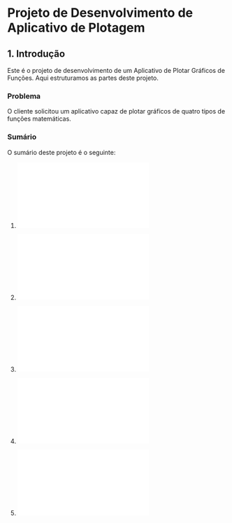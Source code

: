 # Projeto de Desenvolvimento de Aplicativo de Plotagem

## 1. Introdução

Este é o projeto de desenvolvimento de um Aplicativo de Plotar Gráficos de Funções. Aqui estruturamos as partes deste projeto.

### Problema

O cliente solicitou um aplicativo capaz de plotar gráficos de quatro tipos de funções matemáticas.

### Sumário

O sumário deste projeto é o seguinte:

1. ![Documento de requisitos](0-1documentoRequisitos.md)

2. ![Documento de Projeto de Software](1-0documentoProjeto.md)

3. ![Plano de codificação e testes](2-0planoCodTestes.md)

4. ![Plano de implantação](3-0planoImplantacao.md)

5. ![Plano de manutenção](4-0planoManutencao.md)
